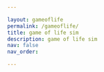 ```yaml
---

layout: gameoflife
permalink: /gameoflife/
title: game of life sim
description: game of life sim
nav: false
nav_order: 

---
```



<br>
<br>
<br>
<br>

